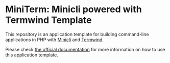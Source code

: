 # MiniTerm: Minicli powered with Termwind Template

This repository is an application template for building command-line applications in PHP with [Minicli](https://github.com/minicli/minicli) and [Termwind](https://github.com/nunomaduro/termwind). 

Please check [the official documentation](https://docs.minicli.dev) for more information on how to use this application template.
